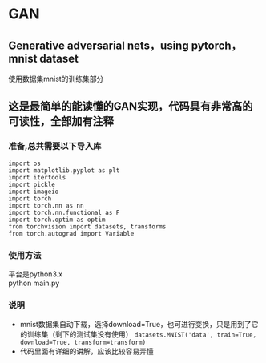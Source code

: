 # GAN
## Generative adversarial nets，using pytorch，mnist dataset  
使用数据集mnist的训练集部分  
## 这是最简单的能读懂的GAN实现，代码具有非常高的可读性，全部加有注释  
### 准备,总共需要以下导入库  
`import os`  
`import matplotlib.pyplot as plt`  
`import itertools`  
`import pickle`  
`import imageio`  
`import torch`  
`import torch.nn as nn`  
`import torch.nn.functional as F`  
`import torch.optim as optim`  
`from torchvision import datasets, transforms`  
`from torch.autograd import Variable`  
### 使用方法  
平台是python3.x  
python main.py
### 说明  
* mnist数据集自动下载，选择download=True，也可进行变换，只是用到了它的训练集（剩下的测试集没有使用）
`datasets.MNIST('data', train=True, download=True, transform=transform)`  
*   代码里面有详细的讲解，应该比较容易弄懂

